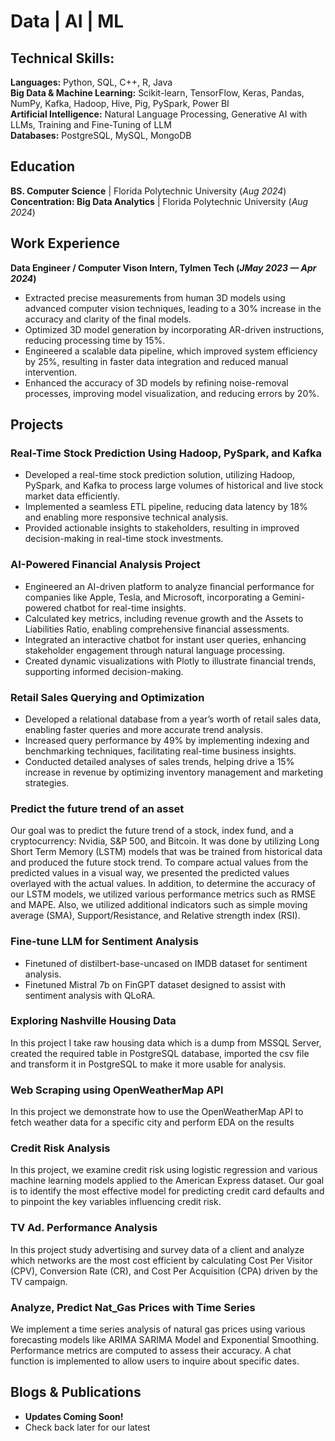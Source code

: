 # Data | AI | ML

## Technical Skills:

**Languages:**   Python, SQL, C++, R, Java     
**Big Data & Machine Learning:**  Scikit-learn, TensorFlow, Keras, Pandas, NumPy, Kafka, Hadoop, Hive, Pig, PySpark, Power BI     
**Artificial Intelligence:**  Natural Language Processing, Generative AI with LLMs, Training and Fine-Tuning of LLM     
**Databases:**  PostgreSQL, MySQL, MongoDB             


## Education
**BS. Computer Science** | Florida Polytechnic University (_Aug 2024_)								       		
**Concentration: Big Data Analytics** | Florida Polytechnic University (_Aug 2024_)	 			        		


## Work Experience
**Data Engineer / Computer Vison Intern, Tylmen Tech (_JMay 2023 — Apr 2024_)**
- Extracted precise measurements from human 3D models using advanced computer vision techniques, leading to a 30% increase in the accuracy and clarity of the final models.
- Optimized 3D model generation by incorporating AR-driven instructions, reducing processing time by 15%.
- Engineered a scalable data pipeline, which improved system efficiency by 25%, resulting in faster data integration and reduced manual intervention.
- Enhanced the accuracy of 3D models by refining noise-removal processes, improving model visualization, and reducing errors by 20%.


## Projects
### Real-Time Stock Prediction Using Hadoop, PySpark, and Kafka

- Developed a real-time stock prediction solution, utilizing Hadoop, PySpark, and Kafka to process large volumes of historical and live stock market data efficiently.
- Implemented a seamless ETL pipeline, reducing data latency by 18% and enabling more responsive technical analysis.
- Provided actionable insights to stakeholders, resulting in improved decision-making in real-time stock investments.

### AI-Powered Financial Analysis Project

- Engineered an AI-driven platform to analyze financial performance for companies like Apple, Tesla, and Microsoft, incorporating a Gemini-powered chatbot for real-time insights.
- Calculated key metrics, including revenue growth and the Assets to Liabilities Ratio, enabling comprehensive financial assessments.
- Integrated an interactive chatbot for instant user queries, enhancing stakeholder engagement through natural language processing.
- Created dynamic visualizations with Plotly to illustrate financial trends, supporting informed decision-making.

### Retail Sales Querying and Optimization

- Developed a relational database from a year’s worth of retail sales data, enabling faster queries and more accurate trend analysis.
- Increased query performance by 49% by implementing indexing and benchmarking techniques, facilitating real-time business insights.
- Conducted detailed analyses of sales trends, helping drive a 15% increase in revenue by optimizing inventory management and marketing strategies.


### Predict the future trend of an asset

Our goal was to predict the future trend of a stock, index fund, and a cryptocurrency: Nvidia, S&P 500, and Bitcoin. It was done by utilizing Long Short Term Memory (LSTM) models that was be trained from historical data and produced the future stock trend. To compare actual values from the predicted values in a visual way, we presented the predicted values overlayed with the actual values. In addition, to determine the accuracy of our LSTM models, we utilized various performance metrics such as RMSE and MAPE. Also, we utilized additional indicators such as simple moving average (SMA), Support/Resistance, and Relative strength index (RSI). 

### Fine-tune LLM for Sentiment Analysis

- Finetuned of distilbert-base-uncased on IMDB dataset for sentiment analysis.
- Finetuned Mistral 7b on FinGPT dataset designed to assist with sentiment analysis with QLoRA.

### Exploring Nashville Housing Data

In this project I take raw housing data which is a dump from MSSQL Server, created the required table in PostgreSQL database, imported the csv file and transform it in PostgreSQL to make it more usable for analysis. 

### Web Scraping using OpenWeatherMap API 

In this project we demonstrate how to use the OpenWeatherMap API to fetch weather data for a specific city and perform EDA on the results 

### Credit Risk Analysis 

In this project, we examine credit risk using logistic regression and various machine learning models applied to the American Express dataset. Our goal is to identify the most effective model for predicting credit card defaults and to pinpoint the key variables influencing credit risk. 

### TV Ad. Performance Analysis 

In this project study advertising and survey data of a client and analyze which networks are the most cost efficient by calculating Cost Per Visitor (CPV), Conversion Rate (CR), and Cost Per Acquisition (CPA) driven by the TV campaign.

### Analyze, Predict Nat_Gas Prices with Time Series

We implement a time series analysis of natural gas prices using various forecasting models like ARIMA SARIMA Model and Exponential Smoothing. Performance metrics are computed to assess their accuracy. A chat function is implemented to allow users to inquire about specific dates. 



## Blogs & Publications
- **Updates Coming Soon!**
- Check back later for our latest
